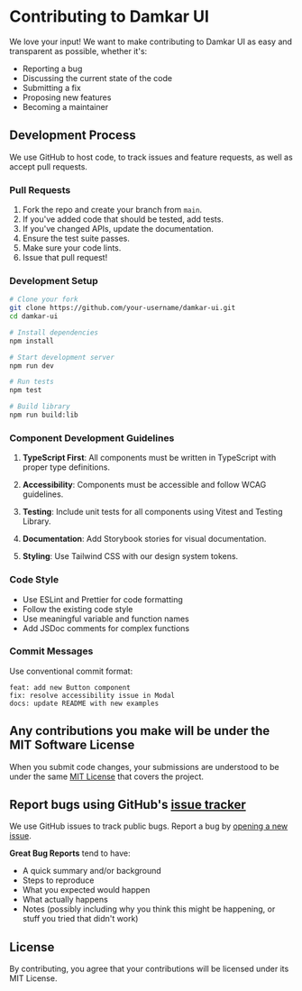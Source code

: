 # Contributing to Damkar UI

We love your input! We want to make contributing to Damkar UI as easy and transparent as possible, whether it's:

- Reporting a bug
- Discussing the current state of the code
- Submitting a fix
- Proposing new features
- Becoming a maintainer

## Development Process

We use GitHub to host code, to track issues and feature requests, as well as accept pull requests.

### Pull Requests

1. Fork the repo and create your branch from `main`.
2. If you've added code that should be tested, add tests.
3. If you've changed APIs, update the documentation.
4. Ensure the test suite passes.
5. Make sure your code lints.
6. Issue that pull request!

### Development Setup

```bash
# Clone your fork
git clone https://github.com/your-username/damkar-ui.git
cd damkar-ui

# Install dependencies
npm install

# Start development server
npm run dev

# Run tests
npm test

# Build library
npm run build:lib
```

### Component Development Guidelines

1. **TypeScript First**: All components must be written in TypeScript with proper type definitions.

2. **Accessibility**: Components must be accessible and follow WCAG guidelines.

3. **Testing**: Include unit tests for all components using Vitest and Testing Library.

4. **Documentation**: Add Storybook stories for visual documentation.

5. **Styling**: Use Tailwind CSS with our design system tokens.

### Code Style

- Use ESLint and Prettier for code formatting
- Follow the existing code style
- Use meaningful variable and function names
- Add JSDoc comments for complex functions

### Commit Messages

Use conventional commit format:

```
feat: add new Button component
fix: resolve accessibility issue in Modal
docs: update README with new examples
```

## Any contributions you make will be under the MIT Software License

When you submit code changes, your submissions are understood to be under the same [MIT License](LICENSE) that covers the project.

## Report bugs using GitHub's [issue tracker](https://github.com/damkar/ui/issues)

We use GitHub issues to track public bugs. Report a bug by [opening a new issue](https://github.com/damkar/ui/issues/new).

**Great Bug Reports** tend to have:

- A quick summary and/or background
- Steps to reproduce
- What you expected would happen
- What actually happens
- Notes (possibly including why you think this might be happening, or stuff you tried that didn't work)

## License

By contributing, you agree that your contributions will be licensed under its MIT License.